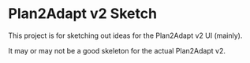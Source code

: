 # Plan2Adapt v2 Sketch

This project is for sketching out ideas for the Plan2Adapt v2 UI (mainly).

It may or may not be a good skeleton for the actual Plan2Adapt v2.
